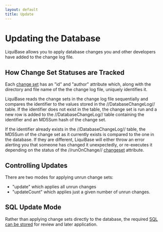 ```yaml
---
layout: default
title: Update
---
```


# Updating the Database #

LiquiBase allows you to apply database changes you and other developers have added to the change log file.  


## How Change Set Statuses are Tracked ##

Each [change set](changeset.html) has an "id" and "author" attribute which, along with the directory and file name of the the change log file, uniquely identifies it.

LiquiBase reads the change sets in the change log file sequentially and compares the identifier to the values stored in the //DatabaseChangeLog// table.  If the identifier does not exist in the table, the change set is run and a new row is added to the //DatabaseChangeLog// table containing the identifier and an MD5Sum hash of the change set.  

If the identifier already exists in the //DatabaseChangeLog// table, the MD5Sum of the change set as it currently exists is compared to the one in the database.  If they are different, LiquiBase will either throw an error alerting you that someone has changed it unexpectedly, or re-executes it depending on the status of the //runOnChange// [changeset](changeSet.html) attribute.

## Controlling Updates ##

There are two modes for applying unrun change sets:
  - "update" which applies all unrun changes
  - "updateCount" which applies just a given number of unrun changes.

## SQL Update Mode ##

Rather than applying change sets directly to the database, the required [SQL can be stored](sql_output.html) for review and later application.


